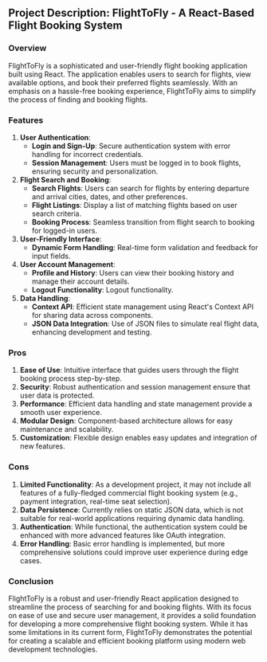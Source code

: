 ## Project Description: FlightToFly - A React-Based Flight Booking System

### Overview

FlightToFly is a sophisticated and user-friendly flight booking application built using React. The application enables users to search for flights, view available options, and book their preferred flights seamlessly. With an emphasis on a hassle-free booking experience, FlightToFly aims to simplify the process of finding and booking flights.

### Features

1. **User Authentication**:
   - **Login and Sign-Up**: Secure authentication system with error handling for incorrect credentials.
   - **Session Management**: Users must be logged in to book flights, ensuring security and personalization.
2. **Flight Search and Booking**:
   - **Search Flights**: Users can search for flights by entering departure and arrival cities, dates, and other preferences.
   - **Flight Listings**: Display a list of matching flights based on user search criteria.
   - **Booking Process**: Seamless transition from flight search to booking for logged-in users.
3. **User-Friendly Interface**:
   - **Dynamic Form Handling**: Real-time form validation and feedback for input fields.
4. **User Account Management**:
   - **Profile and History**: Users can view their booking history and manage their account details.
   - **Logout Functionality**: Logout functionality.
5. **Data Handling**:
   - **Context API**: Efficient state management using React's Context API for sharing data across components.
   - **JSON Data Integration**: Use of JSON files to simulate real flight data, enhancing development and testing.

### Pros

1. **Ease of Use**: Intuitive interface that guides users through the flight booking process step-by-step.
2. **Security**: Robust authentication and session management ensure that user data is protected.
3. **Performance**: Efficient data handling and state management provide a smooth user experience.
4. **Modular Design**: Component-based architecture allows for easy maintenance and scalability.
5. **Customization**: Flexible design enables easy updates and integration of new features.

### Cons

1. **Limited Functionality**: As a development project, it may not include all features of a fully-fledged commercial flight booking system (e.g., payment integration, real-time seat selection).
2. **Data Persistence**: Currently relies on static JSON data, which is not suitable for real-world applications requiring dynamic data handling.
3. **Authentication**: While functional, the authentication system could be enhanced with more advanced features like OAuth integration.
4. **Error Handling**: Basic error handling is implemented, but more comprehensive solutions could improve user experience during edge cases.

### Conclusion

FlightToFly is a robust and user-friendly React application designed to streamline the process of searching for and booking flights. With its focus on ease of use and secure user management, it provides a solid foundation for developing a more comprehensive flight booking system. While it has some limitations in its current form, FlightToFly demonstrates the potential for creating a scalable and efficient booking platform using modern web development technologies.
